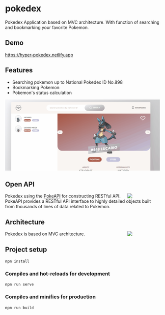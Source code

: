 # pokedex
Pokedex Application based on MVC architecture. With function of searching and bookmarking your favorite Pokemon.

## Demo
https://hyper-pokedex.netlify.app

## Features
- Searching pokemon up to National Pokedex ID No.898
- Bookmarking Pokemon
- Pokemon's status calculation

![image](https://github.com/kelvinho1020/pokedex/blob/master/pokedex.gif)

## Open API
<img src="https://user-images.githubusercontent.com/24237865/83422649-d1b1d980-a464-11ea-8c91-a24fdf89cd6b.png" align="right" width="21%"/>

Pokedex using the [PokeAPI](https://pokeapi.co/) for constructing RESTful API.<br>
PokeAPI provides a RESTful API interface to highly detailed objects built from thousands of lines of data related to Pokémon.

## Architecture
Pokedex is based on MVC architecture.
<img src="https://upload.wikimedia.org/wikipedia/commons/thumb/a/a0/MVC-Process.svg/1200px-MVC-Process.svg.png" align="right" width="21%">

## Project setup
```
npm install
```

### Compiles and hot-reloads for development
```
npm run serve
```

### Compiles and minifies for production
```
npm run build
```
